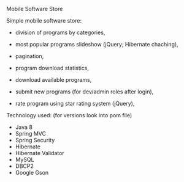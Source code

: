 Mobile Software Store

Simple mobile software store:
- division of programs by categories,
- most popular programs slideshow (jQuery; Hibernate chaching),
- pagination,
- program download statistics,

- download available programs,
- submit new programs (for dev/admin roles after login),
- rate program using star rating system (jQuery),


Technology used: (for versions look into pom file)
- Java 8
- Spring MVC
- Spring Security
- Hibernate
- Hibernate Validator
- MySQL
- DBCP2
- Google Gson
